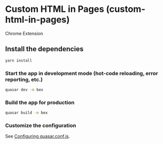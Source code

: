 # Custom HTML in Pages (custom-html-in-pages)

Chrome Extension

## Install the dependencies
```bash
yarn install
```

### Start the app in development mode (hot-code reloading, error reporting, etc.)
```bash
quasar dev -m bex
```


### Build the app for production
```bash
quasar build -m bex
```

### Customize the configuration
See [Configuring quasar.conf.js](https://quasar.dev/quasar-cli/quasar-conf-js).
